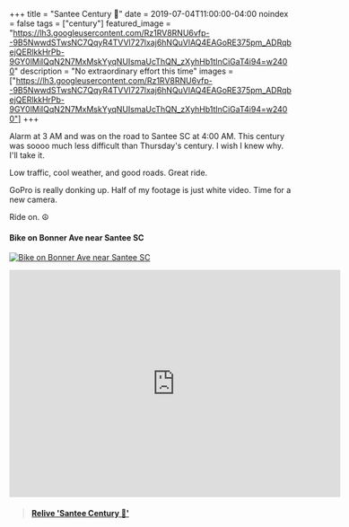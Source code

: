 +++
title =  "Santee Century 💯"
date = 2019-07-04T11:00:00-04:00
noindex = false
tags = ["century"]
featured_image = "https://lh3.googleusercontent.com/Rz1RV8RNU6vfp--9B5NwwdSTwsNC7QqyR4TVVl727lxaj6hNQuVlAQ4EAGoRE375pm_ADRqbejQERlkkHrPb-9GY0lMiIQqN2N7MxMskYyqNUIsmaUcThQN_zXyhHb1tlnCiGaT4i94=w2400"
description = "No extraordinary effort this time"
images = ["https://lh3.googleusercontent.com/Rz1RV8RNU6vfp--9B5NwwdSTwsNC7QqyR4TVVl727lxaj6hNQuVlAQ4EAGoRE375pm_ADRqbejQERlkkHrPb-9GY0lMiIQqN2N7MxMskYyqNUIsmaUcThQN_zXyhHb1tlnCiGaT4i94=w2400"]
+++

Alarm at 3 AM and was on the road to Santee SC at 4:00 AM. This century was soooo much less difficult than Thursday's century. I wish I knew why. I'll take it.

Low traffic, cool weather, and good roads. Great ride.

GoPro is really donking up. Half of my footage is just white video. Time for a new camera. 

Ride on. ☮

#### Bike on Bonner Ave near Santee SC
[![Bike on Bonner Ave near Santee SC](https://lh3.googleusercontent.com/PLXSNqMF815zRVL9hx9S9sk1Jsowjl3YaPJ-WL-fzLJjDq9_BRaFH27dgTMO8AtQeQSytp4ewbfIg3uGKMXc8PKnVlJlJ5Liup2VveXj1ty8kK392kuvCddNGr_0qRRmZjkOMq0oT6s=w2400)](https://lh3.googleusercontent.com/PLXSNqMF815zRVL9hx9S9sk1Jsowjl3YaPJ-WL-fzLJjDq9_BRaFH27dgTMO8AtQeQSytp4ewbfIg3uGKMXc8PKnVlJlJ5Liup2VveXj1ty8kK392kuvCddNGr_0qRRmZjkOMq0oT6s=w2400)

<iframe height='405' width='590' frameborder='0' allowtransparency='true' scrolling='no' src='https://www.strava.com/activities/2511972778/embed/cb23b9f9ddbb7343e65d738d42dcd5f158286ba1'></iframe>

<blockquote class="embedly-card" data-card-controls="0" data-card-key="f1631a41cb254ca5b035dc5747a5bd75"><h4><a href="https://www.relive.cc/view/2511972778?r=embed-site">Relive 'Santee Century 💯'</a></h4></blockquote>
        <script async src="https://cdn.embedly.com/widgets/platform.js" charset="UTF-8"></script>
